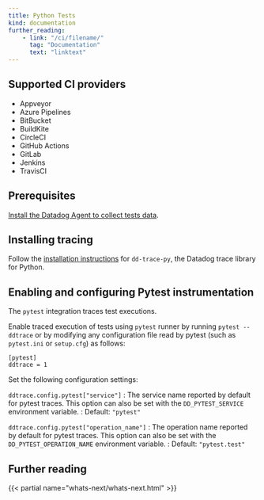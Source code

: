 ```yaml
---
title: Python Tests
kind: documentation
further_reading:
    - link: "/ci/filename/"
      tag: "Documentation"
      text: "linktext"
---
```

## Supported CI providers

* Appveyor
* Azure Pipelines
* BitBucket
* BuildKite
* CircleCI
* GitHub Actions
* GitLab
* Jenkins
* TravisCI

## Prerequisites

[Install the Datadog Agent to collect tests data][1].

## Installing tracing

Follow the [installation instructions][2] for `dd-trace-py`, the Datadog trace library for Python.

## Enabling and configuring Pytest instrumentation

The `pytest` integration traces test executions.

Enable traced execution of tests using `pytest` runner by running `pytest --ddtrace` or by modifying any configuration file read by pytest (such as `pytest.ini` or `setup.cfg`) as follows:

```
[pytest]
ddtrace = 1
```
Set the following configuration settings:

`ddtrace.config.pytest["service"]`
: The service name reported by default for pytest traces. This option can also be set with the `DD_PYTEST_SERVICE` environment variable. 
: Default: `"pytest"`

`ddtrace.config.pytest["operation_name"]`
: The operation name reported by default for pytest traces. This option can also be set with the `DD_PYTEST_OPERATION_NAME` environment variable. 
: Default: `"pytest.test"`



## Further reading

{{< partial name="whats-next/whats-next.html" >}}

[1]: /continuous_integration/setup_tests/agent/
[2]: /tracing/setup_overview/setup/python/
